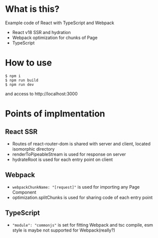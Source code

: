 # What is this?

Example code of React with TypeScript and Webpack

- React v18 SSR and hydration
- Webpack optimization for chunks of Page
- TypeScript

# How to use

```
$ npm i
$ npm run build
$ npm run dev
```

and access to http://localhost:3000

# Points of implmentation

## React SSR

- Routes of react-router-dom is shared with server and client, located isomorphic directory
- renderToPipeableStream is used for response on server
- hydrateRoot is used for each entry point on client

## Webpack

- `webpackChunkName: "[request]"` is used for importing any Page Component
- optimization.splitChunks is used for sharing code of each entry point

## TypeScript

- `"module": "commonjs"` is set for fitting Webpack and tsc compile, esm style is maybe not supported for Webpack(really?)
